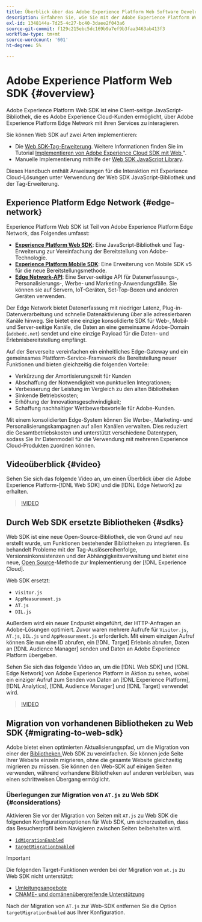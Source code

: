 ```yaml
---
title: Überblick über das Adobe Experience Platform Web Software Development Kit (SDK)
description: Erfahren Sie, wie Sie mit der Adobe Experience Platform Web SDK Experience Platform-Funktionen in Ihre Website integrieren können.
exl-id: 1348144a-7d25-4c27-bc40-3daee2f043a6
source-git-commit: f129c215ebc5dc169b9a7ef9b3faa3463ab413f3
workflow-type: tm+mt
source-wordcount: '601'
ht-degree: 5%

---
```


# Adobe Experience Platform Web SDK {#overview}

Adobe Experience Platform Web SDK ist eine Client-seitige JavaScript-Bibliothek, die es Adobe Experience Cloud-Kunden ermöglicht, über Adobe Experience Platform Edge Network mit ihren Services zu interagieren.

Sie können Web SDK auf zwei Arten implementieren:

* Die [Web SDK-Tag-Erweiterung](../tags/extensions/client/web-sdk/web-sdk-extension-configuration.md). Weitere Informationen finden Sie im Tutorial [Implementieren von Adobe Experience Cloud SDK mit Web ](https://experienceleague.adobe.com/de/docs/platform-learn/implement-web-sdk/overview)&quot;.
* Manuelle Implementierung mithilfe der [Web SDK JavaScript Library](install/library.md).

Dieses Handbuch enthält Anweisungen für die Interaktion mit Experience Cloud-Lösungen unter Verwendung der Web SDK JavaScript-Bibliothek und der Tag-Erweiterung.

## Experience Platform Edge Network {#edge-network}



Experience Platform Web SDK ist Teil von Adobe Experience Platform Edge Network, das Folgendes umfasst:

* **[Experience Platform Web SDK](#overview)**: Eine JavaScript-Bibliothek und Tag-Erweiterung zur Vereinfachung der Bereitstellung von Adobe-Technologie.
* **[Experience Platform Mobile SDK](https://developer.adobe.com/client-sdks/home/)**: Eine Erweiterung von Mobile SDK v5 für die neue Bereitstellungsmethode.
* **[Edge Network-API](../server-api/overview.md)**: Eine Server-seitige API für Datenerfassungs-, Personalisierungs-, Werbe- und Marketing-Anwendungsfälle. Sie können sie auf Servern, IoT-Geräten, Set-Top-Boxen und anderen Geräten verwenden.

Der Edge Network bietet Datenerfassung mit niedriger Latenz, Plug-in-Datenverarbeitung und schnelle Datenaktivierung über alle adressierbaren Kanäle hinweg. Sie bietet eine einzige konsolidierte SDK für Web-, Mobil- und Server-seitige Kanäle, die Daten an eine gemeinsame Adobe-Domain (`adobedc.net`) sendet und eine einzige Payload für die Daten- und Erlebnisbereitstellung empfängt.

Auf der Serverseite vereinfachen ein einheitliches Edge-Gateway und ein gemeinsames Plattform-Service-Framework die Bereitstellung neuer Funktionen und bieten gleichzeitig die folgenden Vorteile:

* Verkürzung der Amortisierungszeit für Kunden
* Abschaffung der Notwendigkeit von punktuellen Integrationen;
* Verbesserung der Leistung im Vergleich zu den alten Bibliotheken
* Sinkende Betriebskosten;
* Erhöhung der Innovationsgeschwindigkeit;
* Schaffung nachhaltiger Wettbewerbsvorteile für Adobe-Kunden.

Mit einem konsolidierten Edge-System können Sie Werbe-, Marketing- und Personalisierungskampagnen auf allen Kanälen verwalten. Dies reduziert die Gesamtbetriebskosten und unterstützt verschiedene Datentypen, sodass Sie Ihr Datenmodell für die Verwendung mit mehreren Experience Cloud-Produkten zuordnen können.

## Videoüberblick {#video}

Sehen Sie sich das folgende Video an, um einen Überblick über die Adobe Experience Platform-[!DNL Web SDK] und die [!DNL Edge Network] zu erhalten.

>[!VIDEO](https://video.tv.adobe.com/v/34141?quality=12&learn=on)

## Durch Web SDK ersetzte Bibliotheken {#sdks}

Web SDK ist eine neue Open-Source-Bibliothek, die von Grund auf neu erstellt wurde, um Funktionen bestehender Bibliotheken zu integrieren. Es behandelt Probleme mit der Tag-Auslösereihenfolge, Versionsinkonsistenzen und der Abhängigkeitsverwaltung und bietet eine neue, [Open Source](https://github.com/adobe/alloy)-Methode zur Implementierung der [!DNL Experience Cloud].

Web SDK ersetzt:

* `Visitor.js`
* `AppMeasurement.js`
* `AT.js`
* `DIL.js`

Außerdem wird ein neuer Endpunkt eingeführt, der HTTP-Anfragen an Adobe-Lösungen optimiert. Zuvor waren mehrere Aufrufe für `Visitor.js`, `AT.js`, `DIL.js` und `AppMeasurement.js` erforderlich. Mit einem einzigen Aufruf können Sie nun eine ID abrufen, ein [!DNL Target] Erlebnis abrufen, Daten an [!DNL Audience Manager] senden und Daten an Adobe Experience Platform übergeben.

Sehen Sie sich das folgende Video an, um die [!DNL Web SDK] und [!DNL Edge Network] von Adobe Experience Platform in Aktion zu sehen, wobei ein einziger Aufruf zum Senden von Daten an [!DNL Experience Platform], [!DNL Analytics], [!DNL Audience Manager] und [!DNL Target] verwendet wird.

>[!VIDEO](https://video.tv.adobe.com/v/34148)

## Migration von vorhandenen Bibliotheken zu Web SDK {#migrating-to-web-sdk}

Adobe bietet einen optimierten Aktualisierungspfad, um die Migration von einer der [ Bibliotheken ](#sdks) Web SDK zu vereinfachen. Sie können jede Seite Ihrer Website einzeln migrieren, ohne die gesamte Website gleichzeitig migrieren zu müssen. Sie können den Web-SDK auf einigen Seiten verwenden, während vorhandene Bibliotheken auf anderen verbleiben, was einen schrittweisen Übergang ermöglicht.

### Überlegungen zur Migration von `AT.js` zu Web SDK {#considerations}

Aktivieren Sie vor der Migration von Seiten mit `AT.js` zu Web SDK die folgenden Konfigurationsoptionen für Web SDK, um sicherzustellen, dass das Besucherprofil beim Navigieren zwischen Seiten beibehalten wird.

* [`idMigrationEnabled`](/help/web-sdk/commands/configure/idmigrationenabled.md)
* [`targetMigrationEnabled`](/help/web-sdk/commands/configure/targetmigrationenabled.md)

>[!IMPORTANT]
>
>Die folgenden Target-Funktionen werden bei der Migration von `at.js` zu Web SDK nicht unterstützt:
>
>* [Umleitungsangebote](https://experienceleague.adobe.com/docs/target/using/experiences/offers/offer-redirect.html?lang=de)
>* [CNAME- und domänenübergreifende Unterstützung](https://experienceleague.adobe.com/docs/target-dev/developer/client-side/at-js-implementation/atjs-cookies.html)

Nach der Migration von `AT.js` zur Web-SDK entfernen Sie die Option `targetMigrationEnabled` aus Ihrer Konfiguration.
